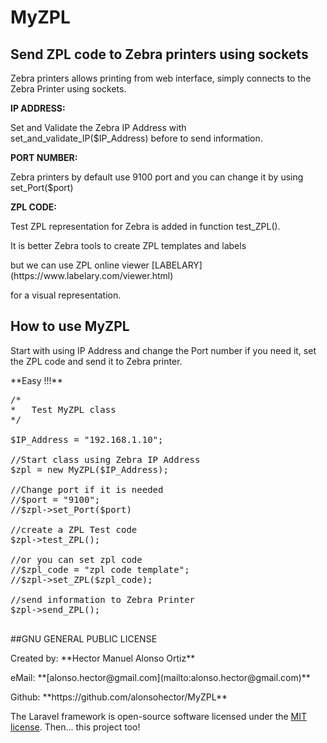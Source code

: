 # MyZPL

## Send ZPL code to Zebra printers using sockets

<p>
   
</p>  

<p>Zebra printers allows printing from web interface, simply connects to the Zebra Printer using sockets.</p>
  
 **IP ADDRESS:**
  <p>Set and Validate the Zebra IP Address with set_and_validate_IP($IP_Address) before to send information.</p>
  
 **PORT NUMBER:**
  <p>Zebra printers by default use 9100 port and you can change it by using set_Port($port) </p>
  
 **ZPL CODE:**
  <p>Test ZPL representation for Zebra is added in function test_ZPL().</p>
  <p>It is better Zebra tools to create ZPL templates and labels</p>
  <p>but we can use ZPL online viewer [LABELARY](https://www.labelary.com/viewer.html) </p>
  <p>for a visual representation. </p>
  
<hl>
  <p align="center">
      <h2>How to use MyZPL</h2>
  </p> 
<hl>
  
<p>
  Start with using IP Address and change the Port number if you need it, set the ZPL code and send it to Zebra printer.
</p>  

<p>
  **Easy !!!**
</p>  


<pre>
/*
*	Test MyZPL class
*/

$IP_Address = "192.168.1.10";

//Start class using Zebra IP Address 
$zpl = new MyZPL($IP_Address);

//Change port if it is needed 
//$port = "9100";
//$zpl->set_Port($port)

//create a ZPL Test code
$zpl->test_ZPL();

//or you can set zpl code 
//$zpl_code = "zpl code template";
//$zpl->set_ZPL($zpl_code);

//send information to Zebra Printer
$zpl->send_ZPL();

</pre>
  
  <p>
   
  </p>
  
  
  ##GNU GENERAL PUBLIC LICENSE
  
  <p>Created by: 	**Hector Manuel Alonso Ortiz**</p>
  <p>eMail: 		**[alonso.hector@gmail.com](mailto:alonso.hector@gmail.com)**</p>
  <p>Github: 		**https://github.com/alonsohector/MyZPL**</p>
  
  
The Laravel framework is open-source software licensed under the [MIT license](https://opensource.org/licenses/MIT).
Then... this project too!

